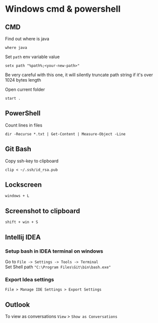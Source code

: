 # Windows cmd & powershell

## CMD
Find out where is java
```
where java
```

Set `path` env variable value
```
setx path "%path%;<your-new-path>"
```
Be very careful with this one, it will silently truncate path string if it's over 1024 bytes length

Open current folder
```
start .
```

## PowerShell
Count lines in files
```
dir -Recurse *.txt | Get-Content | Measure-Object -Line
```

## Git Bash
Copy ssh-key to clipboard
```
clip < ~/.ssh/id_rsa.pub
```

## Lockscreen
```
windows + L
```

## Screenshot to clipboard
```
shift + win + S
```

## Intellij IDEA

### Setup bash in IDEA terminal on windows
Go to `File -> Settings -> Tools -> Terminal`  
Set Shell path `"C:\Program Files\Git\bin\bash.exe"`

### Export Idea settings
`File > Manage IDE Settings > Export Settings`

## Outlook
To view as conversations
`View` > `Show as Conversations`

